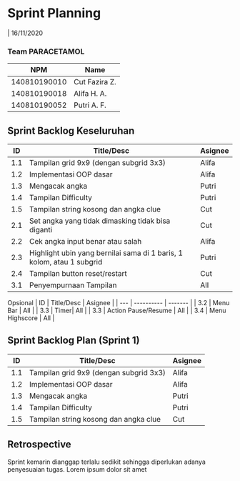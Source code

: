 # Sprint Planning 
| 16/11/2020

### Team PARACETAMOL
| NPM           | Name          |
| ------------- |---------------|
| 140810190010  | Cut Fazira Z. |
| 140810190018  | Alifa H. A.   |
| 140810190052  | Putri A. F.   |

## Sprint Backlog Keseluruhan 
| ID  | Title/Desc | Asignee | 
| --- | ---------- | ------- | 
| 1.1 | Tampilan grid 9x9 (dengan subgrid 3x3) | Alifa | 
| 1.2 | Implementasi OOP dasar| Alifa |
| 1.3 | Mengacak angka | Putri | 
| 1.4 | Tampilan Difficulty| Putri |
| 1.5 | Tampilan string kosong dan angka clue| Cut |
| 2.1 | Set angka yang tidak dimasking tidak bisa diganti| Cut |
| 2.2 | Cek angka input benar atau salah| Alifa |
| 2.3 | Highlight ubin yang bernilai sama di 1 baris, 1 kolom, atau 1 subgrid| Putri |
| 2.4 | Tampilan button reset/restart| Cut |
| 3.1 | Penyempurnaan Tampilan| All |

Opsional
| ID  | Title/Desc | Asignee | 
| --- | ---------- | ------- | 
| 3.2 | Menu Bar | All | 
| 3.3 | Timer| All |
| 3.3 | Action Pause/Resume | All | 
| 3.4 | Menu Highscore | All | 

## Sprint Backlog Plan (Sprint 1)
| ID  | Title/Desc | Asignee | 
| --- | ---------- | ------- | 
| 1.1 | Tampilan grid 9x9 (dengan subgrid 3x3) | Alifa | 
| 1.2 | Implementasi OOP dasar| Alifa |
| 1.3 | Mengacak angka | Putri | 
| 1.4 | Tampilan Difficulty| Putri |
| 1.5 | Tampilan string kosong dan angka clue| Cut |

## Retrospective 

Sprint kemarin dianggap terlalu sedikit sehingga diperlukan adanya penyesuaian tugas. Lorem ipsum dolor sit amet
